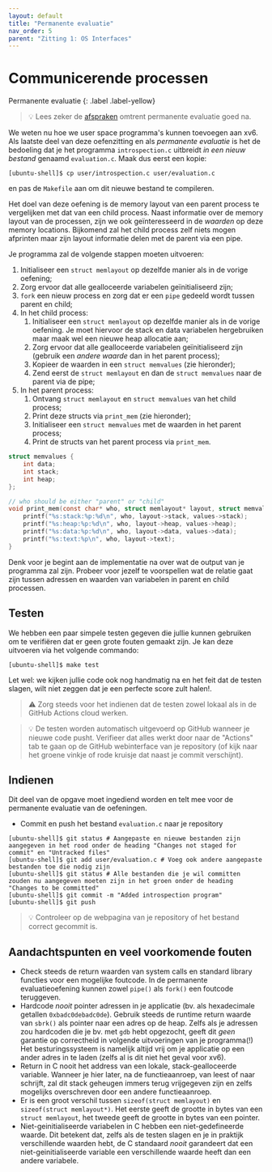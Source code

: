 ```yaml
---
layout: default
title: "Permanente evaluatie"
nav_order: 5
parent: "Zitting 1: OS Interfaces"
---
```


# Communicerende processen 
Permanente evaluatie
{: .label .label-yellow}

> :bulb: Lees zeker de [afspraken](../../../afspraken/permanente-evaluatie) omtrent permanente evaluatie goed na.

We weten nu hoe we user space programma's kunnen toevoegen aan xv6.
Als laatste deel van deze oefenzitting en als *permanente evaluatie* is het de bedoeling dat je het programma `introspection.c` uitbreidt _in een nieuw bestand_ genaamd `evaluation.c`.
Maak dus eerst een kopie:

```console
[ubuntu-shell]$ cp user/introspection.c user/evaluation.c
```

en pas de `Makefile` aan om dit nieuwe bestand te compileren.

Het doel van deze oefening is de memory layout van een parent process te vergelijken met dat van een child process.
Naast informatie over de memory layout van de processen, zijn we ook geïnteresseerd in de *waarden* op deze memory locations.
Bijkomend zal het child process zelf niets mogen afprinten maar zijn layout informatie delen met de parent via een pipe.

Je programma zal de volgende stappen moeten uitvoeren:

1. Initialiseer een `struct memlayout` op dezelfde manier als in de vorige oefening;
1. Zorg ervoor dat alle gealloceerde variabelen geïnitialiseerd zijn;
1. `fork` een nieuw process en zorg dat er een `pipe` gedeeld wordt tussen parent en child;
1. In het child process:
    1. Initialiseer een `struct memlayout` op dezelfde manier als in de vorige oefening.
       Je moet hiervoor de stack en data variabelen hergebruiken maar maak wel een nieuwe heap allocatie aan;
    1. Zorg ervoor dat alle gealloceerde variabelen geïnitialiseerd zijn (gebruik een *andere waarde* dan in het parent process);
    1. Kopieer de waarden in een `struct memvalues` (zie hieronder);
    1. Zend eerst de `struct memlayout` en dan de `struct memvalues` naar de parent via de pipe;
1. In het parent process:
    1. Ontvang `struct memlayout` en `struct memvalues` van het child process;
    1. Print deze structs via `print_mem` (zie hieronder);
    1. Initialiseer een `struct memvalues` met de waarden in het parent process;
    1. Print de structs van het parent process via `print_mem`.

```c
struct memvalues {
    int data;
    int stack;
    int heap;
};

// who should be either "parent" or "child"
void print_mem(const char* who, struct memlayout* layout, struct memvalues* values) {
    printf("%s:stack:%p:%d\n", who, layout->stack, values->stack);
    printf("%s:heap:%p:%d\n", who, layout->heap, values->heap);
    printf("%s:data:%p:%d\n", who, layout->data, values->data);
    printf("%s:text:%p\n", who, layout->text);
}
```

Denk voor je begint aan de implementatie na over wat de output van je programma zal zijn.
Probeer voor jezelf te voorspellen wat de relatie gaat zijn tussen adressen en waarden van variabelen in parent en child processen.

## Testen

We hebben een paar simpele testen gegeven die jullie kunnen gebruiken om te verifiëren dat er geen grote fouten gemaakt zijn.
Je kan deze uitvoeren via het volgende commando:

```console
[ubuntu-shell]$ make test
```

Let wel: we kijken jullie code ook nog handmatig na en het feit dat de testen slagen, wilt niet zeggen dat je een perfecte score zult halen!.

> :warning: Zorg steeds voor het indienen dat de testen zowel lokaal als in de GitHub Actions cloud werken.

> :bulb: De testen worden automatisch uitgevoerd op GitHub wanneer je nieuwe code pusht.
> Verifieer dat alles werkt door naar de "Actions" tab te gaan op de GitHub
> webinterface van je repository (of kijk naar het groene vinkje of rode
> kruisje dat naast je commit verschijnt).

## Indienen

Dit deel van de opgave moet ingediend worden en telt mee voor de permanente evaluatie van de oefeningen.

* Commit en push het bestand `evaluation.c` naar je repository

```console
[ubuntu-shell]$ git status # Aangepaste en nieuwe bestanden zijn aangegeven in het rood onder de heading "Changes not staged for commit" en "Untracked files"
[ubuntu-shell]$ git add user/evaluation.c # Voeg ook andere aangepaste bestanden toe die nodig zijn
[ubuntu-shell]$ git status # Alle bestanden die je wil committen zouden nu aangegeven moeten zijn in het groen onder de heading "Changes to be committed"
[ubuntu-shell]$ git commit -m "Added introspection program"
[ubuntu-shell]$ git push
```

> :bulb: Controleer op de webpagina van je repository of het bestand correct gecommit is.

## Aandachtspunten en veel voorkomende fouten

* Check steeds de return waarden van system calls en standard library functies voor een mogelijke foutcode. In de permanente evaluatieoefening kunnen zowel `pipe()` als `fork()` een foutcode teruggeven.
* Hardcode _nooit_ pointer adressen in je applicatie (bv. als hexadecimale getallen `0xbadc0debadc0de`). Gebruik steeds de runtime return waarde van `sbrk()` als pointer naar een adres op de heap. Zelfs als je adressen zou hardcoden die je bv. met `gdb` hebt opgezocht, geeft dit _geen_ garantie op correctheid in volgende uitvoeringen van je programma(!) Het besturingssysteem is namelijk altijd vrij om je applicatie op een ander adres in te laden (zelfs al is dit niet het geval voor xv6).
* Return in C nooit het address van een lokale, stack-gealloceerde variable. Wanneer je hier later, na de functieaanroep, van leest of naar schrijft, zal dit stack geheugen immers terug vrijgegeven zijn en zelfs mogelijks overschreven door een andere functieaanroep.
* Er is een groot verschil tussen ```sizeof(struct memlayout)``` en ```sizeof(struct memlayout*)```. Het eerste geeft de grootte in bytes van een `struct memlayout`, het tweede geeft de grootte in bytes van een pointer.
* Niet-geinitialiseerde variabelen in C hebben een niet-gedefineerde waarde. Dit betekent dat, zelfs als de testen slagen en je in praktijk verschillende waarden hebt, de C standaard _nooit_ garandeert dat een niet-geinitialiseerde variable een verschillende waarde heeft dan een andere variabele.
